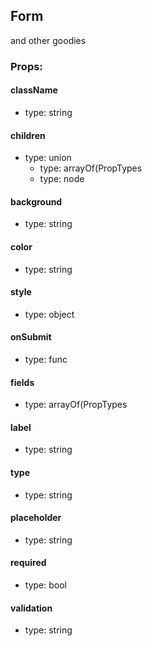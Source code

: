 ## Form
and other goodies

### Props:

#### className
 - type: string

#### children
 - type: union
   - type: arrayOf(PropTypes
   - type: node

#### background
 - type: string

#### color
 - type: string

#### style
 - type: object

#### onSubmit
 - type: func

#### fields
 - type: arrayOf(PropTypes

#### label
 - type: string

#### type
 - type: string

#### placeholder
 - type: string

#### required
 - type: bool

#### validation
 - type: string

